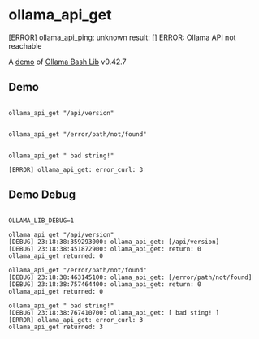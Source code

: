 # ollama_api_get
[ERROR] ollama_api_ping: unknown result: []
ERROR: Ollama API not reachable

A [demo](../README.md#demos) of [Ollama Bash Lib](https://github.com/attogram/ollama-bash-lib) v0.42.7

## Demo
```

ollama_api_get "/api/version"


ollama_api_get "/error/path/not/found"


ollama_api_get " bad string!"

[ERROR] ollama_api_get: error_curl: 3
```

## Demo Debug
```

OLLAMA_LIB_DEBUG=1

ollama_api_get "/api/version"
[DEBUG] 23:18:38:359293000: ollama_api_get: [/api/version]
[DEBUG] 23:18:38:451872900: ollama_api_get: return: 0
ollama_api_get returned: 0

ollama_api_get "/error/path/not/found"
[DEBUG] 23:18:38:463145100: ollama_api_get: [/error/path/not/found]
[DEBUG] 23:18:38:757464400: ollama_api_get: return: 0
ollama_api_get returned: 0

ollama_api_get " bad string!"
[DEBUG] 23:18:38:767410700: ollama_api_get: [ bad sting! ]
[ERROR] ollama_api_get: error_curl: 3
ollama_api_get returned: 3
```
